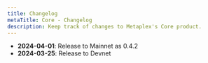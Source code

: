 ```yaml
---
title: Changelog
metaTitle: Core - Changelog
description: Keep track of changes to Metaplex's Core product.
---
```


- **2024-04-01**: Release to Mainnet as 0.4.2
- **2024-03-25**: Release to Devnet
